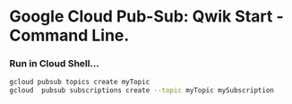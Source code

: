 # Google Cloud Pub-Sub: Qwik Start - Command Line.
### Run in Cloud Shell...

```bash
gcloud pubsub topics create myTopic
gcloud  pubsub subscriptions create --topic myTopic mySubscription
```
